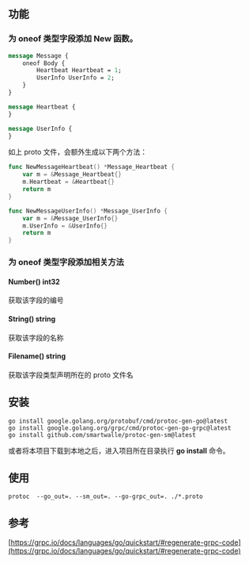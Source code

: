## 功能

### 为 oneof 类型字段添加 New 函数。

```proto
message Message {
    oneof Body {
        Heartbeat Heartbeat = 1;
        UserInfo UserInfo = 2;
    }
}

message Heartbeat {
}

message UserInfo {
}
```

如上 proto 文件，会额外生成以下两个方法：

```go
func NewMessageHeartbeat() *Message_Heartbeat {
	var m = &Message_Heartbeat{}
	m.Heartbeat = &Heartbeat{}
	return m
}

func NewMessageUserInfo() *Message_UserInfo {
	var m = &Message_UserInfo{}
	m.UserInfo = &UserInfo{}
	return m
}
```

### 为 oneof 类型字段添加相关方法

#### Number() int32

获取该字段的编号

#### String() string

获取该字段的名称

#### Filename() string

获取该字段类型声明所在的 proto 文件名

## 安装

```shell
go install google.golang.org/protobuf/cmd/protoc-gen-go@latest
go install google.golang.org/grpc/cmd/protoc-gen-go-grpc@latest
go install github.com/smartwalle/protoc-gen-sm@latest
```

或者将本项目下载到本地之后，进入项目所在目录执行 **go install** 命令。

## 使用

```shell
protoc  --go_out=. --sm_out=. --go-grpc_out=. ./*.proto
```

## 参考

[https://grpc.io/docs/languages/go/quickstart/#regenerate-grpc-code](https://grpc.io/docs/languages/go/quickstart/#regenerate-grpc-code)